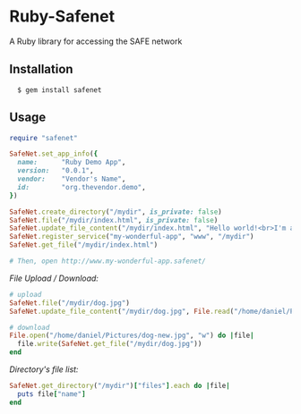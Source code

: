# Ruby-Safenet

A Ruby library for accessing the SAFE network

## Installation
```
  $ gem install safenet
```

## Usage

```ruby
require "safenet"

SafeNet.set_app_info({
  name:      "Ruby Demo App",
  version:   "0.0.1",
  vendor:    "Vendor's Name",
  id:        "org.thevendor.demo",
})

SafeNet.create_directory("/mydir", is_private: false)
SafeNet.file("/mydir/index.html", is_private: false)
SafeNet.update_file_content("/mydir/index.html", "Hello world!<br>I'm a webpage :D")
SafeNet.register_service("my-wonderful-app", "www", "/mydir")
SafeNet.get_file("/mydir/index.html")

# Then, open http://www.my-wonderful-app.safenet/
```

*File Upload / Download:*
```ruby
# upload
SafeNet.file("/mydir/dog.jpg")
SafeNet.update_file_content("/mydir/dog.jpg", File.read("/home/daniel/Pictures/dog.jpg"))

# download
File.open("/home/daniel/Pictures/dog-new.jpg", "w") do |file|
  file.write(SafeNet.get_file("/mydir/dog.jpg"))
end
```

*Directory's file list:*
```ruby
SafeNet.get_directory("/mydir")["files"].each do |file|
  puts file["name"]
end
```
